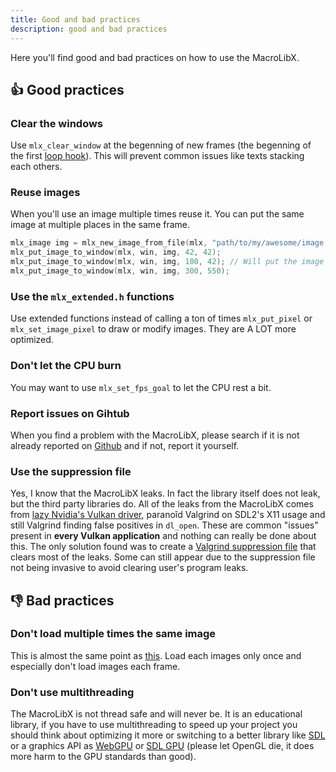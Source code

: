 ```yaml
---
title: Good and bad practices
description: good and bad practices
---
```


Here you'll find good and bad practices on how to use the MacroLibX.

## 👍 Good practices

### Clear the windows
Use `mlx_clear_window` at the begenning of new frames (the begenning of the first [loop hook](/guides/events)).
This will prevent common issues like texts stacking each others.

### Reuse images
When you'll use an image multiple times reuse it. You can put the same image at multiple places in the same frame.

```c
mlx_image img = mlx_new_image_from_file(mlx, "path/to/my/awesome/image.png", &img_width, &img_height);
mlx_put_image_to_window(mlx, win, img, 42, 42);
mlx_put_image_to_window(mlx, win, img, 100, 42); // Will put the image at each places
mlx_put_image_to_window(mlx, win, img, 300, 550);
```

### Use the `mlx_extended.h` functions
Use extended functions instead of calling a ton of times `mlx_put_pixel` or `mlx_set_image_pixel` to draw or modify images.
They are A LOT more optimized.

### Don't let the CPU burn
You may want to use `mlx_set_fps_goal` to let the CPU rest a bit.

### Report issues on Gihtub
When you find a problem with the MacroLibX, please search if it is not already reported on [Github](https://github.com/seekrs/MacroLibX/issues) and if not, report it yourself.

### Use the suppression file
Yes, I know that the MacroLibX leaks. In fact the library itself does not leak, but the third party libraries do. All of the leaks from the MacroLibX comes from [lazy Nvidia's Vulkan driver](https://www.reddit.com/r/vulkan/comments/18ph4jc/comment/kes88js/?utm_source=share&utm_medium=web3x&utm_name=web3xcss&utm_term=1&utm_content=share_button),
paranoîd Valgrind on SDL2's X11 usage and still Valgrind finding false positives in `dl_open`. These are common "issues" present in **every Vulkan application** and nothing can really be
done about this. The only solution found was to create a [Valgrind suppression file](https://github.com/seekrs/MacroLibX/blob/master/valgrind.supp) that clears most of the leaks. Some can still
appear due to the suppression file not being invasive to avoid clearing user's program leaks.

## 👎 Bad practices

### Don't load multiple times the same image
This is almost the same point as [this](#reuse-images). Load each images only once and
especially don't load images each frame.

### Don't use multithreading
The MacroLibX is not thread safe and will never be. It is an educational library, if you have to use multithreading to speed up your
project you should think about optimizing it more or switching to a better library like [SDL](https://www.libsdl.org/) or a graphics API as
[WebGPU](https://en.wikipedia.org/wiki/WebGPU) or [SDL GPU](https://wiki.libsdl.org/SDL3/CategoryGPU) (please let OpenGL die, it does more harm to the GPU standards than good).
